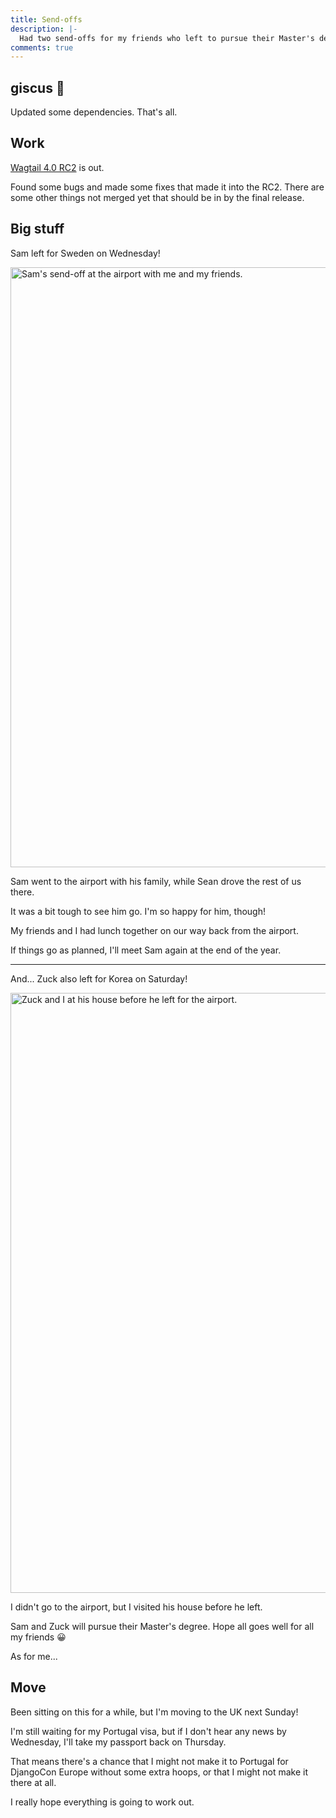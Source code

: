 ```yaml
---
title: Send-offs
description: |-
  Had two send-offs for my friends who left to pursue their Master's degree.
comments: true
---
```


## giscus 💎

Updated some dependencies. That's all.

## Work

[Wagtail 4.0 RC2][wagtail-40rc2] is out.

Found some bugs and made some fixes that made it into the RC2. There are some
other things not merged yet that should be in by the final release.

## Big stuff

Sam left for Sweden on Wednesday!

<div className="mdx-image" style={{ maxWidth: 480 }}>
  <Image
    src="https://cdn.laymonage.com/personal/img/sam-departure_17822.jpg"
    alt="Sam's send-off at the airport with me and my friends."
    title="Sam's send-off at the airport with me and my friends."
    width="1280"
    height="960" />
</div>

Sam went to the airport with his family, while Sean drove the rest of us there.

It was a bit tough to see him go. I'm so happy for him, though!

My friends and I had lunch together on our way back from the airport.

If things go as planned, I'll meet Sam again at the end of the year.

---

And... Zuck also left for Korea on Saturday!

<div className="mdx-image" style={{ maxWidth: 480 }}>
  <Image
    src="https://cdn.laymonage.com/personal/img/zuck-departure_20822.jpg"
    alt="Zuck and I at his house before he left for the airport."
    title="Zuck and I at his house before he left for the airport."
    width="1280"
    height="960" />
</div>

I didn't go to the airport, but I visited his house before he left.

Sam and Zuck will pursue their Master's degree. Hope all goes well for all my
friends 😀

As for me...

## Move

Been sitting on this for a while, but I'm moving to the UK next Sunday!

I'm still waiting for my Portugal visa, but if I don't hear any news by
Wednesday, I'll take my passport back on Thursday.

That means there's a chance that I might not make it to Portugal for DjangoCon
Europe without some extra hoops, or that I might not make it there at all.

I really hope everything is going to work out.

[wagtail-40rc2]: https://pypi.org/project/wagtail/4.0rc2
